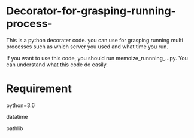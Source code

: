 # Decorator-for-grasping-running-process-
This is a python decorater code.
you can use for grasping running multi processes such as which server you used and what time you run.

If you want to use this code, you should run memoize_runnning_...py.
You can understand what this code do easily.

# Requirement
python=3.6

datatime

pathlib

